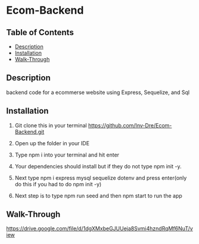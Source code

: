 # Ecom-Backend


## Table of Contents
- [Description](#description)
- [Installation](#installation)
- [Walk-Through](#Walk-Through)


## Description
backend code for a ecommerse website using Express, Sequelize, and Sql

## Installation

1. Git clone this in your terminal
https://github.com/Inv-Dre/Ecom-Backend.git

2. Open up the folder in your IDE

3. Type npm i into your terminal and hit enter
   
4. Your dependencies should install but if they do not type npm init -y.
  
5. Next type npm i express mysql sequelize dotenv and press enter(only do this if you had to do npm init -y)

6. Next step is to type npm run seed and then npm start to run the app

## Walk-Through
https://drive.google.com/file/d/1dgXMxbeGJUUeja8Svmi4hzndRqMf6NuT/view
